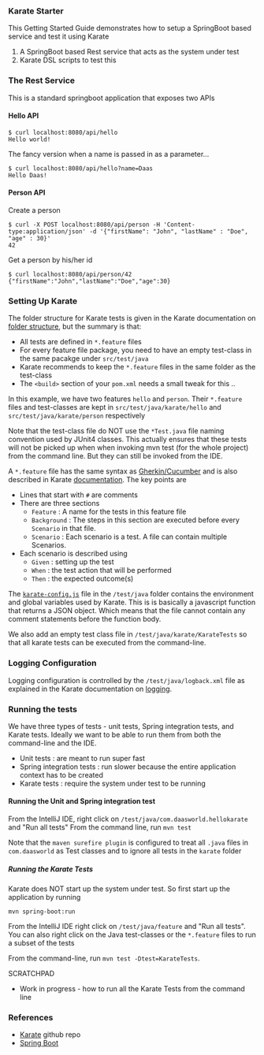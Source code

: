 ### Karate Starter

This Getting Started Guide demonstrates how to setup a SpringBoot based service and test it using Karate

1. A SpringBoot based Rest service that acts as the system under test
2. Karate DSL scripts to test this

### The Rest Service

This is a standard springboot application that exposes two APIs

#### Hello API
```
$ curl localhost:8080/api/hello
Hello world!
```
The fancy version when a name is passed in as a parameter...
```
$ curl localhost:8080/api/hello?name=Daas
Hello Daas!
```

#### Person API 

Create a person
```
$ curl -X POST localhost:8080/api/person -H 'Content-type:application/json' -d '{"firstName": "John", "lastName" : "Doe", "age" : 30}'
42
```
Get a person by his/her id
```
$ curl localhost:8080/api/person/42
{"firstName":"John","lastName":"Doe","age":30}
```

### Setting Up Karate

The folder structure for Karate tests is given in the Karate documentation on
[folder structure](https://github.com/intuit/karate#folder-structure), but the 
summary is that:

* All tests are defined in `*.feature` files
* For every feature file package, you need to have an empty test-class in the same pacakge under `src/test/java`
* Karate recommends to keep the `*.feature` files in the same folder as the test-class
* The `<build>` section of your `pom.xml` needs a small tweak for this ..

In this example, we have two features `hello` and `person`. Their `*.feature` files and test-classes
are kept in `src/test/java/karate/hello` and  `src/test/java/karate/person` respectively

Note that the test-class file do NOT use the `*Test.java` file naming convention used by JUnit4 classes. This actually ensures
that these tests will not be picked up when when invoking mvn test (for the whole project) from the command line. 
But they can still be invoked from the IDE.

A `*.feature` file has the same syntax as [Gherkin/Cucumber](https://cucumber.io/docs/gherkin/reference/) 
and is also described in Karate [documentation](https://github.com/intuit/karate#script-structure). The
key points are 

* Lines that start with `#` are comments
* There are three sections
    * `Feature` : A name for the tests in this feature file
    * `Background` : The steps in this section are executed before every `Scenario` in that file.
    * `Scenario` : Each scenario is a test. A file can contain multiple Scenarios.
* Each scenario is described using
    * `Given` : setting up the test
    * `When` : the test action that will be performed
    * `Then` : the expected outcome(s)
    

The [`karate-config.js`](https://github.com/intuit/karate#karate-configjs) file in the `/test/java` folder contains the environment 
and global variables used by Karate. This is is basically a javascript function that returns
a JSON object. Which means that the file cannot contain any comment statements before the function body. 

We also add an empty test class file in `/test/java/karate/KarateTests` so that all karate tests can be
executed from the command-line. 

### Logging Configuration

Logging configuration is controlled by the `/test/java/logback.xml` file as explained in the Karate documentation
on [logging](https://github.com/intuit/karate#logging). 

### Running the tests

We have three types of tests - unit tests, Spring integration tests, and Karate tests. Ideally we want 
to be able to run them from both the command-line and the IDE. 

* Unit tests : are meant to run super fast
* Spring integration tests : run slower because the entire application context has to be created
* Karate tests : require the system under test to be running  


#### Running the Unit and Spring integration test

From the IntelliJ IDE, right click on `/test/java/com.daasworld.hellokarate` and "Run all tests"
From the command line, run `mvn test`

Note that the `maven surefire plugin` is configured to treat all `.java` files in `com.daasworld` as Test classes
and to ignore all tests in the `karate` folder


##### Running the Karate Tests

Karate does NOT start up the system under test. So first start up the application by running
```
mvn spring-boot:run
```

From the IntelliJ IDE right click on `/test/java/feature` and "Run all tests". You can also right click on the
Java test-classes or the `*.feature` files to run a subset of the tests

From the command-line, run `mvn test -Dtest=KarateTests`. 

SCRATCHPAD

* Work in progress - how to run all the Karate Tests from the command line



### References

* [Karate](https://github.com/intuit/karate) github repo
* [Spring Boot](https://spring.io/projects/spring-boot)
